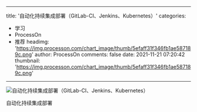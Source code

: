 
---
title: '自动化持续集成部署（GitLab-CI、Jenkins、Kubernetes）'
categories: 
 - 学习
 - ProcessOn
 - 推荐
headimg: 'https://img.processon.com/chart_image/thumb/5efaff31f346fb1ae587189c.png'
author: ProcessOn
comments: false
date: 2021-11-21 07:20:42
thumbnail: 'https://img.processon.com/chart_image/thumb/5efaff31f346fb1ae587189c.png'
---

<div>   
<img class="thumb" alt="自动化持续集成部署（GitLab-CI、Jenkins、Kubernetes）" src="https://img.processon.com/chart_image/thumb/5efaff31f346fb1ae587189c.png" referrerpolicy="no-referrer">
<p>自动化持续集成部署</p>  
</div>
            